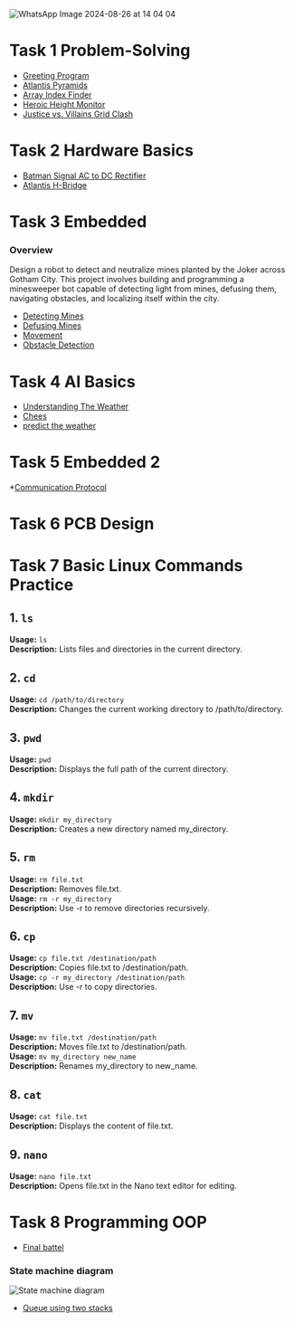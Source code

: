 ![WhatsApp Image 2024-08-26 at 14 04 04](https://github.com/user-attachments/assets/8b77e149-1269-42aa-aa3e-a6b51eb5d1a0)
# Task 1 Problem-Solving
* [Greeting Program](https://github.com/OMRTAREK/MIA/blob/Programming-Basics/Programming-Basics/Greeting%20Program.cpp)
* [Atlantis Pyramids](https://github.com/OMRTAREK/MIA/blob/Programming-Basics/Programming-Basics/Atlantis%20Pyramids.cpp)
* [Array Index Finder](https://github.com/OMRTAREK/MIA/blob/Programming-Basics/Programming-Basics/Array%20Index%20Finder.cpp)
* [Heroic Height Monitor](https://github.com/OMRTAREK/MIA/blob/Programming-Basics/Programming-Basics/Heroic%20Height%20Monitor.cpp)
* [Justice vs. Villains Grid Clash](https://github.com/OMRTAREK/MIA/blob/Programming-Basics/Programming-Basics/Justice%20vs.%20Villains%20Grid%20Clash.cpp.cpp)
# Task 2 Hardware Basics
* [Batman Signal AC to DC Rectifier](https://github.com/OMRTAREK/MIA/blob/Hardware-Basics/Hardware_Basics/Batman%20AC%20to%20DC%20rectifier.pdsprj)
* [Atlantis H-Bridge](https://github.com/OMRTAREK/MIA/blob/Hardware-Basics/Hardware_Basics/H-Bridge.pdsprj)
# Task 3 Embedded
### Overview
Design a robot to detect and neutralize mines planted by the Joker across Gotham City. This project involves building and programming a minesweeper bot capable of detecting light from mines, defusing them, navigating obstacles, and localizing itself within the city.
* [Detecting Mines](https://www.tinkercad.com/things/96NNPlrrUMQ-detecting-mines?sharecode=7ayqDFhpHGyLI_Fm-rxyOP2eGXw5gwyoZRjjqu7_JcM)
* [Defusing Mines‬](https://www.tinkercad.com/things/c6peTHRZHZp-defusing-mines?sharecode=4L51V70wvVkXUDGijhXU3ZNb-etZi9AFeDuIEGyS-Sw)
* [Movement](https://www.tinkercad.com/things/gFiM3lJXxWy-movement?sharecode=XZYH0FeF-POfOq1g98GXZ5gIZ5akKrGwwD0-llclq7I)
* [Obstacle Detection‬](https://www.tinkercad.com/things/2tqRrPLpd0Q-obstacle-detection?sharecode=RCemXpkwsPclkXnwRQ6E4wskrmYaAkN8gzp2TzmsX7w)
# Task 4 AI Basics
* [Understanding The Weather](https://github.com/OMRTAREK/MIA/tree/task-4-ML/Understanding%20The%20Weather)
* [Chees](https://github.com/OMRTAREK/MIA/blob/task-4-ML/chess/chess.py)
* [predict the weather](https://github.com/OMRTAREK/MIA/tree/task-4-ML/predict%20the%20weather)
# Task 5 Embedded 2
*[Communication Protocol](https://www.tinkercad.com/things/5KuwmPjM3rw-task1communicationprotocol?sharecode=hVciSAWMLX3nF-QWM2B4UT46RRrHqQptRwshq--fNJM)
# Task 6 PCB Design
# Task 7 Basic Linux Commands Practice

## 1. `ls`
**Usage:** `ls`  
**Description:** Lists files and directories in the current directory.

## 2. `cd`
**Usage:** `cd /path/to/directory`  
**Description:** Changes the current working directory to /path/to/directory.

## 3. `pwd`
**Usage:** `pwd`  
**Description:** Displays the full path of the current directory.

## 4. `mkdir`
**Usage:** `mkdir my_directory`  
**Description:** Creates a new directory named my_directory.

## 5. `rm`
**Usage:** `rm file.txt`  
**Description:** Removes file.txt.  
**Usage:** `rm -r my_directory`  
**Description:** Use -r to remove directories recursively.

## 6. `cp`
**Usage:** `cp file.txt /destination/path`  
**Description:** Copies file.txt to /destination/path.  
**Usage:** `cp -r my_directory /destination/path`  
**Description:** Use -r to copy directories.

## 7. `mv`
**Usage:** `mv file.txt /destination/path`  
**Description:** Moves file.txt to /destination/path.  
**Usage:** `mv my_directory new_name`  
**Description:** Renames my_directory to new_name.

## 8. `cat`
**Usage:** `cat file.txt`  
**Description:** Displays the content of file.txt.

## 9. `nano`
**Usage:** `nano file.txt`  
**Description:** Opens file.txt in the Nano text editor for editing.
# Task 8 Programming OOP
* [Final battel](https://github.com/OMRTAREK/MIA/blob/Programming-OOP/final%20battel.cpp)
### State machine diagram
![State machine diagram](https://github.com/user-attachments/assets/79b2aae0-4f1a-4d64-b6f0-6e487362690a)

* [Queue using two stacks](https://github.com/OMRTAREK/MIA/blob/Programming-OOP/final%20battel.cpp)

